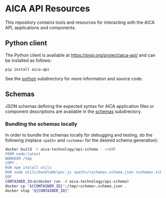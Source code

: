 # AICA API Resources

This repository contains tools and resources for interacting with the AICA API, applications and components.

## Python client

The Python client is available at https://pypi.org/project/aica-api/ and can be installed as follows:
```shell
pip install aica-api
```

See the [python](./python) subdirectory for more information and source code.

## Schemas

JSON schemas defining the expected syntax for AICA application files or component descriptions are available
in the [schemas](./schemas) subdirectory.

### Bundling the schemas locally

In order to bundle the schemas locally for debugging and testing, do the following (replace `<path>` and `<schema>` for the
desired schema generation):

```bash
docker build -t aica-technology/api-schema - <<EOF
FROM node:latest
WORKDIR /tmp
COPY . .
RUN npm install utils
RUN node utils/bundleHelper.js <path>/<schema>.schema.json <schema>.schema.json
EOF
CONTAINER_ID=$(docker run -d aica-technology/api-schema)
docker cp "${CONTAINER_ID}":/tmp/<schema>.schema.json .
docker stop "${CONTAINER_ID}"
```